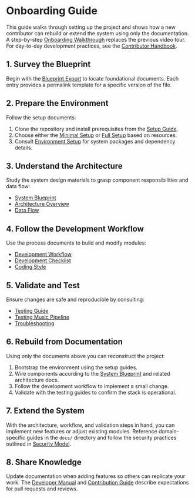 # Onboarding Guide

This guide walks through setting up the project and shows how a new contributor can rebuild or extend the system using only the documentation. A step-by-step [Onboarding Walkthrough](onboarding_walkthrough.md) replaces the previous video tour. For day-to-day development practices, see the [Contributor Handbook](CONTRIBUTOR_HANDBOOK.md).

## 1. Survey the Blueprint
Begin with the [Blueprint Export](BLUEPRINT_EXPORT.md) to locate foundational documents. Each entry provides a permalink template for a specific version of the file.

## 2. Prepare the Environment
Follow the setup documents:
1. Clone the repository and install prerequisites from the [Setup Guide](setup.md).
2. Choose either the [Minimal Setup](setup_minimal.md) or [Full Setup](setup_full.md) based on resources.
3. Consult [Environment Setup](environment_setup.md) for system packages and dependency details.

## 3. Understand the Architecture
Study the system design materials to grasp component responsibilities and data flow:
- [System Blueprint](system_blueprint.md)
- [Architecture Overview](architecture_overview.md)
- [Data Flow](data_flow.md)

## 4. Follow the Development Workflow
Use the process documents to build and modify modules:
- [Development Workflow](development_workflow.md)
- [Development Checklist](development_checklist.md)
- [Coding Style](coding_style.md)

## 5. Validate and Test
Ensure changes are safe and reproducible by consulting:
- [Testing Guide](testing.md)
- [Testing Music Pipeline](testing_music_pipeline.md)
- [Troubleshooting](troubleshooting.md)

## 6. Rebuild from Documentation
Using only the documents above you can reconstruct the project:
1. Bootstrap the environment using the setup guides.
2. Wire components according to the [System Blueprint](system_blueprint.md) and related architecture docs.
3. Follow the development workflow to implement a small change.
4. Validate with the testing guides to confirm the stack is operational.

## 7. Extend the System
With the architecture, workflow, and validation steps in hand, you can implement new features or adjust existing modules. Reference domain-specific guides in the `docs/` directory and follow the security practices outlined in [Security Model](security_model.md).

## 8. Share Knowledge
Update documentation when adding features so others can replicate your work. The [Developer Manual](developer_manual.md) and [Contribution Guide](contribution_guide.md) describe expectations for pull requests and reviews.

